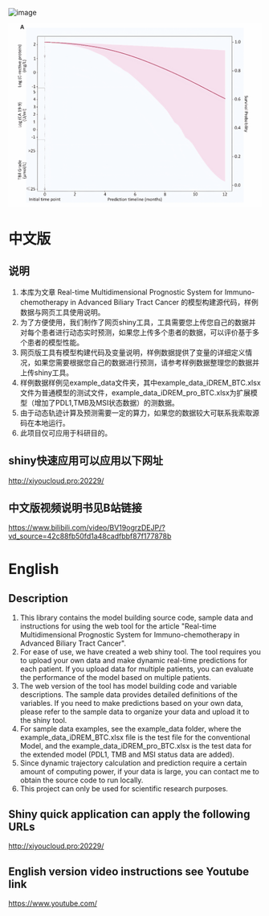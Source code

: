 
![image](https://github.com/zhangkaicr/iDREM-BTC/blob/main/image/logo.png)


![image](https://github.com/zhangkaicr/iDREM-BTC/blob/main/image/Individual%20dynamic%20prediction.gif)

# 中文版


## 说明

1. 本库为文章 Real-time Multidimensional Prognostic System for Immuno-chemotherapy in Advanced Biliary Tract Cancer 的模型构建源代码，样例数据与网页工具使用说明。
2. 为了方便使用，我们制作了网页shiny工具，工具需要您上传您自己的数据并对每个患者进行动态实时预测，如果您上传多个患者的数据，可以评价基于多个患者的模型性能。
3. 网页版工具有模型构建代码及变量说明，样例数据提供了变量的详细定义情况，如果您需要根据您自己的数据进行预测，请参考样例数据整理您的数据并上传shiny工具。
4. 样例数据样例见example_data文件夹，其中example_data_iDREM_BTC.xlsx文件为普通模型的测试文件，example_data_iDREM_pro_BTC.xlsx为扩展模型（增加了PDL1,TMB及MSI状态数据）的测数据。
5. 由于动态轨迹计算及预测需要一定的算力，如果您的数据较大可联系我索取源码在本地运行。
6. 此项目仅可应用于科研目的。
   
## shiny快速应用可以应用以下网址

http://xiyoucloud.pro:20229/

## 中文版视频说明书见B站链接

https://www.bilibili.com/video/BV19ogrzDEJP/?vd_source=42c88fb50fd1a48cadfbbf87f177878b




# English

## Description
1. This library contains the model building source code, sample data and instructions for using the web tool for the article "Real-time Multidimensional Prognostic System for Immuno-chemotherapy in Advanced Biliary Tract Cancer".
2. For ease of use, we have created a web shiny tool. The tool requires you to upload your own data and make dynamic real-time predictions for each patient. If you upload data for multiple patients, you can evaluate the performance of the model based on multiple patients.
3. The web version of the tool has model building code and variable descriptions. The sample data provides detailed definitions of the variables. If you need to make predictions based on your own data, please refer to the sample data to organize your data and upload it to the shiny tool.
4. For sample data examples, see the example_data folder, where the example_data_iDREM_BTC.xlsx file is the test file for the conventional Model, and the example_data_iDREM_pro_BTC.xlsx is the test data for the extended model (PDL1, TMB and MSI status data are added).
5. Since dynamic trajectory calculation and prediction require a certain amount of computing power, if your data is large, you can contact me to obtain the source code to run locally.
6. This project can only be used for scientific research purposes.

## Shiny quick application can apply the following URLs

http://xiyoucloud.pro:20229/
   
## English version video instructions see Youtube link

https://www.youtube.com/
